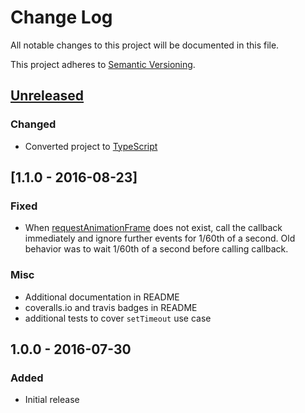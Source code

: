 # Change Log
All notable changes to this project will be documented in this file.

This project adheres to [Semantic Versioning](http://semver.org/).

## [Unreleased]
### Changed
- Converted project to [TypeScript]

## [1.1.0 - 2016-08-23]
### Fixed
- When [requestAnimationFrame] does not exist, call the callback immediately
  and ignore further events for 1/60th of a second. Old behavior was to wait
  1/60th of a second before calling callback.

### Misc
- Additional documentation in README
- coveralls.io and travis badges in README
- additional tests to cover `setTimeout` use case

## 1.0.0 - 2016-07-30
### Added
- Initial release


[requestAnimationFrame]: https://developer.mozilla.org/en-US/docs/Web/API/window/requestAnimationFrame
[TypeScript]: http://www.typescriptlang.org

[Unreleased]: https://github.com/pelotoncycle/frame-throttle/compare/v1.1.0...HEAD
[1.1.0]: https://github.com/pelotoncycle/frame-throttle/compare/v1.0.0...v1.1.0
